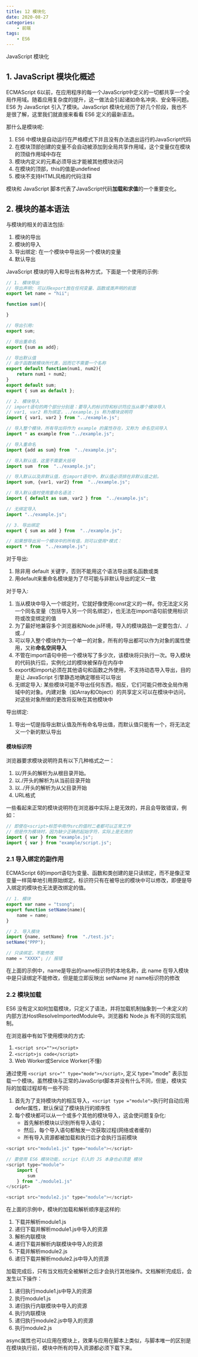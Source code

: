 ```yaml
---
title: 12 模块化
date: 2020-08-27
categories:
    - 前端
tags:
	- ES6
---
```


JavaScript 模块化

<!-- more -->

## 1. JavaScript 模块化概述
ECMAScript 6以前，在应用程序的每一个JavaScript中定义的一切都共享一个全局作用域。随着应用复杂度的提升，这一做法会引起诸如命名冲突、安全等问题。ES6 为 JavaScript 引入了模块。JavaScript 模块化经历了好几个阶段，我也不是很了解，这里我们就直接来看看 ES6 定义的最新语法。

那什么是模块呢:
1. ES6 中模块是自动运行在严格模式下并且没有办法退出运行的JavaScript代码
2. 在模块顶部创建的变量不会自动被添加到全局共享作用域，这个变量仅在模块的顶级作用域中存在
3. 模块内定义的元素必须导出才能被其他模块访问
4. 在模块的顶部，this的值是undefined
5. 模块不支持HTML风格的代码注释

模块和 JavaScript 脚本代表了JavaScript代码**加载和求值**的一个重要变化。

## 2. 模块的基本语法
与模块的相关的语法包括:
1. 模块的导出
2. 模块的导入
3. 导出绑定: 在一个模块中导出另一个模块的变量
3. 默认导出

JavaScript 模块的导入和导出有各种方式，下面是一个使用的示例:

```js
// 1. 模块导出
// 导出声明: 可以将export放在任何变量、函数或类声明的前面
export let name = "hii";

function sum(){

}

// 导出引用:
export sum;

// 导出重命名
export {sum as add};

// 导出默认值
// 由于函数被模块所代表，因而它不需要一个名称
export default function(num1, num2){
    return num1 + num2;
}
export default sum;
export { sum as default };

// 2. 模块导入
// import语句的两个部分分别是：要导入的标识符和标识符应当从哪个模块导入
// var1, var2 称为绑定，../example.js 称为模块说明符
import { var1, var2 } from "../example.js";

// 导入整个模块，所有导出将作为 example 的属性存在，又称为 命名空间导入
import * as example from "../example.js";

// 导入重命名
import {add as sum} from  "../example.js";

// 导入默认值，这里不需要大括号
import sum  from  "../example.js";

// 导入默认以及非默认值，在import语句中，默认值必须排在非默认值之前。
import sum, {var1, var2} from  "../example.js";

// 导入默认值时使用重命名语法：
import { default as sum, var2 } from  "../example.js";

// 无绑定导入
import "../example.js";

// 3. 导出绑定
export { sum as add } from  "../example.js";

// 如果想导出另一个模块中的所有值，则可以使用*模式：
export * from  "../example.js";
```

对于导出:
1. 除非用 default 关键字，否则不能用这个语法导出匿名函数或类
2. 用default来重命名模块是为了尽可能与非默认导出的定义一致

对于导入:
1. 当从模块中导入一个绑定时，它就好像使用const定义的一样。你无法定义另一个同名变量（包括导入另一个同名绑定），也无法在import语句前使用标识符或改变绑定的值
2. 为了最好地兼容多个浏览器和Node.js环境，导入的模块路劲一定要包含/、./或../
3. 可以导入整个模块作为一个单一的对象，所有的导出都可以作为对象的属性使用，又称**命名空间导入**
4. 不管在import语句中把一个模块写了多少次，该模块将只执行一次。导入模块的代码执行后，实例化过的模块被保存在内存中
5. export和import必须在其他语句和函数之外使用，不支持动态导入导出，目的是让 JavaScript 引擎静态地确定哪些可以导出
6. 无绑定导入: 某些模块可能不导出任何东西，相反，它们可能只修改全局作用域中的对象。内建对象（如Array和Object）的共享定义可以在模块中访问，对这些对象所做的更改将反映在其他模块中

导出绑定:
1. 导出一切是指导出默认值及所有命名导出值，而默认值只能有一个，将无法定义一个新的默认导出

#### 模块标识符
浏览器要求模块说明符具有以下几种格式之一：
1. 以/开头的解析为从根目录开始。
2. 以./开头的解析为从当前目录开始
3. 以../开头的解析为从父目录开始
4. URL格式

一些看起来正常的模块说明符在浏览器中实际上是无效的，并且会导致错误，例如：
```js
// 即使在<script>标签中用作src的值时二者都可以正常工作
// 但是作为模块时，因为缺少正确的起始字符，实际上是无效的
import { var } from "example.js";
import { var } from "example/script.js";
```

### 2.1 导入绑定的副作用
ECMAScript 6的import语句为变量、函数和类创建的是只读绑定，而不是像正常变量一样简单地引用原始绑定。标识符只有在被导出的模块中可以修改，即便是导入绑定的模块也无法更改绑定的值。

```js
// 1. 模块
export var name = "tsong";
export function setName(name){
    name = name;
} 

// 2. 导入模块
import {name, setName} from  "./test.js";
setName("PPP");

// 只读绑定，不能修改
name = "XXXX"; // 报错
```
在上面的示例中，name是导出的name标识符的本地名称，此 name 在导入模块中是只读绑定不能修改，但是能立即反映出 setName 对 name标识符的修改

### 2.2 模块加载
ES6 没有定义如何加载模块，只定义了语法，并将加载机制抽象到一个未定义的内部方法HostResolveImportedModule中。浏览器和 Node.js 有不同的实现机制。

在浏览器中有如下使用模块的方式:
1. `<script src=""></script>`
2. `<script>js code</script>`
3. Web Worker或Service Worker(不懂)

通过使用 `<script src="" type="mode"></script>`, 定义 type="mode" 表示加载一个模块。虽然模块与正常的JavaScript脚本并没有什么不同，但是，模块实际的加载过程却有一些不同:
1. 首先为了支持模块内的相互导入，`<script type ="module">`执行时自动应用defer属性，默认保证了模块执行的顺序性
2. 每个模块都可以从一个或多个其他的模块导入，这会使问题复杂化:
    - 首先解析模块以识别所有导入语句；
    - 然后，每个导入语句都触发一次获取过程(网络或者缓存)
    - 所有导入资源都被加载和执行后才会执行当前模块

```js
<script src="module1.js" type="module"></script>

// 要使用 ES6 模块功能，script 引入的 JS 本身也必须是 模块
<script type="module">
    import {
        sum
    } from "./module1.js"
</script>

<script src="module2.js" type="module"></script>
```

在上面的示例中，模块的加载和解析顺序是这样的:
1. 下载并解析module1.js
2. 递归下载并解析module1.js中导入的资源
3. 解析内联模块
4. 递归下载并解析内联模块中导入的资源
5. 下载并解析module2.js
6. 递归下载并解析module2.js中导入的资源

加载完成后，只有当文档完全被解析之后才会执行其他操作。文档解析完成后，会发生以下操作：
1. 递归执行module1.js中导入的资源
2. 执行module1.js
3. 递归执行内联模块中导入的资源
4. 执行内联模块
5. 递归执行module2.js中导入的资源
6. 执行module2.js

async属性也可以应用在模块上，效果与应用在脚本上类似，与脚本唯一的区别是在模块执行前，模块中所有的导入资源都必须下载下来。